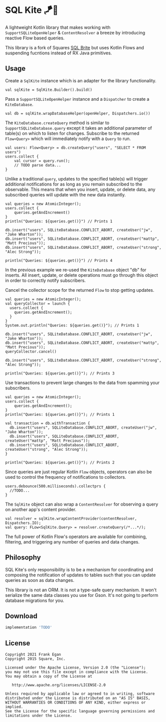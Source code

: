 SQL Kite 🪁🍃
=========

A lightweight Kotlin library that makes working with `SupportSQLiteOpenHelper` & `ContentResolver` a breeze by introducing reactive
Flow based queries.


This library is a fork of Squares [SQL Brite](https://github.com/square/sqlbrite) but uses Kotlin Flows and suspending fucntions instead of RX Java primitives.

Usage
-----

Create a `SqlKite` instance which is an adapter for the library functionality.

```
val sqlKite = SqlKite.Builder().build()
```

Pass a `SupportSQLiteOpenHelper` instance and a `Dispatcher` to create a `KiteDatabase`.

```
val db = sqlKite.wrapDatabaseHelper(openHelper, Dispatchers.io())
```

The `KiteDatabase.createQuery` method is similar to `SupportSQLiteDatabase.query` except it takes an
additional parameter of table(s) on which to listen for changes. Subscribe to the returned
`Flow<Query>` which will immediately notify with a `Query` to run.

```
val users: Flow<Query> = db.createQuery("users", "SELECT * FROM users")
users.collect {
    val cursor = query.run();
    // TODO parse data...
}
```

Unlike a traditional `query`, updates to the specified table(s) will trigger additional
notifications for as long as you remain subscribed to the observable. This means that when you
insert, update, or delete data, any subscribed queries will update with the new data instantly.

```
val queries = new AtomicInteger();
users.collect {
    queries.getAndIncrement()
}
println("Queries: ${queries.get()}") // Prints 1

db.insert("users", SQLiteDatabase.CONFLICT_ABORT, createUser("jw", "Jake Wharton"));
db.insert("users", SQLiteDatabase.CONFLICT_ABORT, createUser("mattp", "Matt Precious"));
db.insert("users", SQLiteDatabase.CONFLICT_ABORT, createUser("strong", "Alec Strong"));

println("Queries: ${queries.get()}") // Prints 4
```

In the previous example we re-used the `KiteDatabase` object "db" for inserts. All insert, update,
or delete operations must go through this object in order to correctly notify subscribers.

Cancel the collector scope for the returned `Flow` to stop getting updates.

```
val queries = new AtomicInteger();
val queryCollector = launch {
  users.collect {
    queries.getAndIncrement();
  }
}
System.out.println("Queries: ${queries.get()}"); // Prints 1

db.insert("users", SQLiteDatabase.CONFLICT_ABORT, createUser("jw", "Jake Wharton"));
db.insert("users", SQLiteDatabase.CONFLICT_ABORT, createUser("mattp", "Matt Precious"));
queryCollector.cancel()

db.insert("users", SQLiteDatabase.CONFLICT_ABORT, createUser("strong", "Alec Strong"));

println("Queries: ${queries.get()}"); // Prints 3
```

Use transactions to prevent large changes to the data from spamming your subscribers.

```
val queries = new AtomicInteger();
users.collect {
    queries.getAndIncrement();
}
println("Queries: ${queries.get()}"); // Prints 1

val transaction = db.withTransaction {
  db.insert("users", SQLiteDatabase.CONFLICT_ABORT, createUser("jw", "Jake Wharton"));
  db.insert("users", SQLiteDatabase.CONFLICT_ABORT, createUser("mattp", "Matt Precious"));
  db.insert("users", SQLiteDatabase.CONFLICT_ABORT, createUser("strong", "Alec Strong"));
}

println("Queries: ${queries.get()}"); // Prints 2
```
Since queries are just regular Kotlin `Flow` objects, operators can also be used to
control the frequency of notifications to collectors.

```
users.debounce(500.milliseconds).collectprs {
  //TODO...
}
```

The `SqlKite` object can also wrap a `ContentResolver` for observing a query on another app's
content provider.

```
val resolver = sqlKite.wrapContentProvider(contentResolver, Dispatchers.IO);
val query: FLow<SqlKite.Query> = resolver.createQuery(/*...*/);
```

The full power of Kotlin Flow's operators are available for combining, filtering, and triggering any
number of queries and data changes.



Philosophy
----------

SQL Kite's only responsibility is to be a mechanism for coordinating and composing the notification
of updates to tables such that you can update queries as soon as data changes.

This library is not an ORM. It is not a type-safe query mechanism. It won't serialize the same data classes
you use for Gson. It's not going to perform database migrations for you.



Download
--------

```groovy
implementation 'TODO'
```

License
-------

    Copyright 2021 Frank Egan
    Copyright 2015 Square, Inc.

    Licensed under the Apache License, Version 2.0 (the "License");
    you may not use this file except in compliance with the License.
    You may obtain a copy of the License at

       http://www.apache.org/licenses/LICENSE-2.0

    Unless required by applicable law or agreed to in writing, software
    distributed under the License is distributed on an "AS IS" BASIS,
    WITHOUT WARRANTIES OR CONDITIONS OF ANY KIND, either express or implied.
    See the License for the specific language governing permissions and
    limitations under the License.

